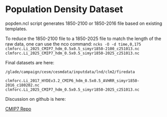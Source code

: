 # Population Density Dataset

popden.ncl script generates 1850-2100 or 1850-2016 file based on existing
templates.

To reduce the 1850-2100 file to a 1850-2025 file to match the length of the
raw data, one can use the nco command:
`ncks -O -d time,0,175 clmforc.Li_2025_CMIP7_hdm_0.5x0.5_simyr1850-2100_c251013.nc clmforc.Li_2025_CMIP7_hdm_0.5x0.5_simyr1850-2025_c251013.nc`

Final datasets are here:

`/glade/campaign/cesm/cesmdata/inputdata/lnd/clm2/firedata`

```
clmforc.Li_2017_HYDEv3.2_CMIP6_hdm_0.5x0.5_AVHRR_simyr1850-2016_c180202.nc
clmforc.Li_2025_CMIP7_hdm_0.5x0.5_simyr1850-2025_c251013.nc
```

Discussion on github is here:

[CMIP7 Repo](https://github.com/NCAR/CMIP7_inputdata_processing/discussions/5)
